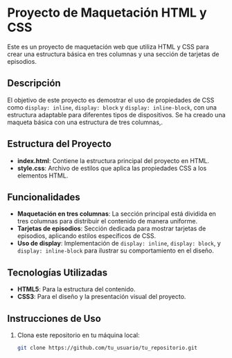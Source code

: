 # Proyecto de Maquetación HTML y CSS 

Este es un proyecto de maquetación web que utiliza HTML y CSS para crear una estructura básica en tres columnas y una sección de tarjetas de episodios. 

## Descripción

El objetivo de este proyecto es demostrar el uso de propiedades de CSS como `display: inline`, `display: block` y `display: inline-block`, con una estructura adaptable para diferentes tipos de dispositivos. Se ha creado una maqueta básica con una estructura de tres columnas,.

## Estructura del Proyecto

- **index.html**: Contiene la estructura principal del proyecto en HTML.
- **style.css**: Archivo de estilos que aplica las propiedades CSS a los elementos HTML.

## Funcionalidades

- **Maquetación en tres columnas**: La sección principal está dividida en tres columnas para distribuir el contenido de manera uniforme.
- **Tarjetas de episodios**: Sección dedicada para mostrar tarjetas de episodios, aplicando estilos específicos de CSS.
- **Uso de display**: Implementación de `display: inline`, `display: block`, y `display: inline-block` para ilustrar su comportamiento en el diseño.

## Tecnologías Utilizadas

- **HTML5**: Para la estructura del contenido.
- **CSS3**: Para el diseño y la presentación visual del proyecto.

## Instrucciones de Uso

1. Clona este repositorio en tu máquina local:
   ```bash
   git clone https://github.com/tu_usuario/tu_repositorio.git
